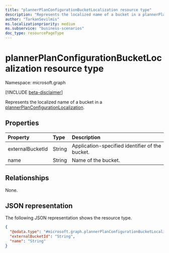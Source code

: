 ```yaml
---
title: "plannerPlanConfigurationBucketLocalization resource type"
description: "Represents the localized name of a bucket in a plannerPlanConfigurationLocalization."
author: "TarkanSevilmis"
ms.localizationpriority: medium
ms.subservice: "business-scenarios"
doc_type: resourcePageType
---
```


# plannerPlanConfigurationBucketLocalization resource type

Namespace: microsoft.graph

[!INCLUDE [beta-disclaimer](../../includes/beta-disclaimer.md)]

Represents the localized name of a bucket in a [plannerPlanConfigurationLocalization](../resources/plannerplanconfigurationlocalization.md).  

## Properties

|Property|Type|Description|
|:---|:---|:---|
|externalBucketId|String|Application-specified identifier of the bucket.|
|name|String|Name of the bucket.|

## Relationships

None.

## JSON representation

The following JSON representation shows the resource type.
<!-- {
  "blockType": "resource",
  "@odata.type": "microsoft.graph.plannerPlanConfigurationBucketLocalization"
}
-->
``` json
{
  "@odata.type": "#microsoft.graph.plannerPlanConfigurationBucketLocalization",
  "externalBucketId": "String",
  "name": "String"
}
```
